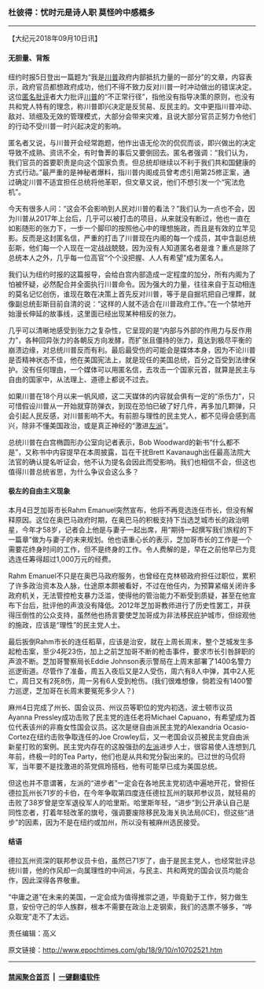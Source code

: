 ### 杜彼得：忧时元是诗人职 莫怪吟中感概多
------------------------

<p>【大纪元2018年09月10日讯】</p>
<h4>无胆量、背叛</h4>
<p>纽约时报5日登出一篇题为“我是<a href="http://www.epochtimes.com/gb/tag/%E5%B7%9D%E6%99%AE.html">川普</a>政府内部抵抗力量的一部分”的文章，内容表示，政府官员都想政府成功，他们不得不致力反对川普一时冲动做出的错误决定。这位<a href="http://www.epochtimes.com/gb/tag/%E5%8C%BF%E5%90%8D%E6%89%B9%E8%AF%84.html">匿名批评</a>者大力批评<a href="http://www.epochtimes.com/gb/tag/%E5%B7%9D%E6%99%AE.html">川普</a>的“不正常行径”，指他没有指导决策的原则，也没有共和党人特有的理念，称川普即兴决定是反贸易、反民主的。文中更指川普冲动、敌对、琐细及无效的管理模式，大部分会带来灾难，且说大部分官员正努力令他们的行动不受川普一时兴起决定的影响。</p>
<p>匿名者又说，与川普开会经常跑题，他作出语无伦次的侃侃而谈，即兴做出的决定导致不成熟、资讯不全，有时鲁莾的事后又要倒回去。匿名者强调：“我们认为，我们官员的首要职责是向这个国家负责。但总统却继续以不利于我们共和国健康的方式行动。”最严重的是神秘者爆料，指川普内阁成员曾考虑引用第25修正案，通过确定川普不适宜担任总统将他革职，但文章又说，他们不想引发一个“宪法危机”。</p>
<p>今天有很多人问：“这会不会影响到人民对川普的看法？”我们认为一点也不会，因为川普从2017年上台后，几乎可以被打击的项目，从来就没有断过，他也一直在如影随形的张力下，一步一个脚印的按照他心中的理想施政，而且是有效的立竿见影。反而是这封匿名信，严重的打击了川普现在内阁的每一个成员，其中含副总统彭斯，他们每一个人现在一定战战兢兢，因为没有人知道匿名者是谁？重点是除了总统本人之外，几乎每一位高官“个个没把握、人人有希望”成为匿名人。</p>
<p>我们认为纽约时报的这篇报导，会给白宫内部造成一定程度的加分，所有内阁为了怕被怀疑，必然配合并全面执行川普命令。因为强大的力量，往往来自于互动相连的莫名记忆创伤，谁现在敢在决策上首先反对川普，等于是自掘坑把自己埋葬，就像副总统彭斯目前自清的说：“这样的人就不适合在川普政府工作。”在一个禁地开始漫长伸延的故事线，这里面已经出现某种相反的张力。</p>
<p>几乎可以清晰地感受到张力之复杂性，它呈现的是“内部与外部的作用力与反作用力”，各种回异张力的各朝反方向发酵，而扩张且僵持的张力，竟达到极尽平衡的崩溃边缘，对总统川普反而有利。最后最受伤的可能会是媒体本身，因为不论川普是否精神状态不佳，他在美国宪法上，就是现任的美国总统，百分之百受到法律保护。没有任何理由，一个媒体可以用匿名信，去攻击一个国家元首，就算是民主与自由的国家中，从法理上、道德上都说不过去。</p>
<p>如果川普在18个月以来一帆风顺，这二天媒体的内容就会俱有一定的“杀伤力”，只可惜假设川普从一开始就穿防弹衣，到现在恐怕已破了好几件，再多加几颗弹，只会引起人民反感，对川普影响不大。有前胆与理性的民主党人，都不见得会感到高兴，除非不懂美国政治，或是真正神经的“激进<a href="http://www.epochtimes.com/gb/tag/%E5%B7%A6%E6%B4%BE.html">左派</a>”。</p>
<p>总统川普在白宫椭圆形办公室向记者表示，Bob Woodward的新书“什么都不是”，又称书中内容提早在本周披露，旨在干扰Brett Kavanaugh出任最高法院大法官的确认提名听证会，他不认为提名会因此而受影响。我们也相信不会，但这也值得川普总统省思，为什么争议会这么多？</p>
<h4>极左的自由主义现象</h4>
<p>本月4日芝加哥市长Rahm Emanuel突然宣布，他将不再竞选连任市长，但没有解释原因。这位在奥巴马政府时期，在奥巴马的积极支持下当选芝城市长的政治明星，今年才58岁，记者会上他是与妻子一起出席，用“期待一起撰写我们旅程的下一篇章”做为与妻子的未来规划。他也语重心长的表示，芝加哥市长的工作是一个需要花终身时间的工作，但不是终身的工作。令人费解的是，早在之前他早已为竞选连任筹得超过1,000万元的经费。</p>
<p>Rahm Emanuel不只是在奥巴马政府服务，也曾经在克林顿政府担任过职位，累积了许多政治资本及人脉，仕途原本颇被看好，不过在他任内，为预算紧缩关闭许多政府机关，无法管控枪支暴力泛滥，使得他的管治能力不断受到质疑，甚至在他宣布下台后，批评他的声浪没有降低。2012年芝加哥教师进行了历史性罢工，并获得压倒性的公众支持，虽然他也扬言要使芝加哥成为非法移民庇护城市，但综观他的施政，应该是“理性”的民主党人士。</p>
<p>最后扳倒Rahm市长的连任稻草，应该是治安，就在上周长周末，整个芝城发生多起枪击案，至少4死23伤，加上之前芝加哥不断的枪击事件，要求市长引咎辞职的声浪不断。芝加哥警察局长Eddie Johnson表示警局在上周末部署了1400名警力巡逻街道。尽管作了准备，周五入夜后又是2人受伤，周六有8人中弹，其中2人死亡，周日又有2死8伤，周一另有6人受到枪伤。(我们很难想像，倘若没有1400警力巡逻，芝加哥在长周末要冤死多少人？)</p>
<p>麻州4日完成了州长、国会议员、州议员等职位的党内初选，波士顿市议员Ayanna Pressley成功击败了民主党的连任老将Michael Capuano，有希望成为首位代表该州的非裔女性国会议员。这次是继自由派民主党的Alexandria Ocasio-Cortez在纽约击败争取连任的Joe Crowley后，又一老国会议员被民主党自由派新星打败的案例。民主党内存在的这股强劲的<a href="http://www.epochtimes.com/gb/tag/%E5%B7%A6%E6%B4%BE.html">左派</a>进步人士，很容易使人连想到几年前，终极一时的Tea Party，他们也是从共和党分裂出来的。已过世的马侃将军，当年要不是找激进的茶党佩玲搭档，他有可能早已成为美国总统。</p>
<p>但这也并不意谓著，左派的“进步者”一定会在各地民主党初选中遍地开花，曾担任德拉瓦州长71岁的卡伯，在今年争取第四度连任德拉瓦州的联邦参议员，就轻易的击败了38岁曾是空军退役军人的哈里斯。哈里斯年轻，“进步”到公开承认自己是同性恋者，打着年轻改革的旗号，强调要废除移民及海关执法局(ICE)，但这些“进步”的因素，因为不是在纽约或加州，所以没有被麻州选民接受。</p>
<h4>结语</h4>
<p>德拉瓦州资深的联邦参议员卡伯，虽然已71岁了，由于是民主党人，也经常批评总统川普，他的作风却一向属理性的中间派，与民主、共和两党的国会议员均能合作，因此深得各界敬重。</p>
<p>“中庸之道”在未来的美国，一定会成为值得推崇之道，毕竟勤于工作，努力做生意，安份守己的华人族群，根本不需要在政治上走钢索，我们的选票不够多，“哗众取宠”走不了太远。</p>
<p>责任编辑：高义</p>

原文链接：http://www.epochtimes.com/gb/18/9/10/n10702521.htm


------------------------
#### [禁闻聚合首页](https://github.com/gfw-breaker/banned-news/blob/master/README.md) &nbsp;|&nbsp;  [一键翻墙软件](https://github.com/gfw-breaker/nogfw/blob/master/README.md)